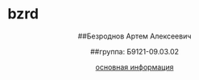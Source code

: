 # bzrd
<p align="center"> ##Безроднов Артем Алексеевич </p>
<p align="center"> ##группа: Б9121-09.03.02  </p>
  <p align="center"> <a href="ind.html"> основная информация </p>

